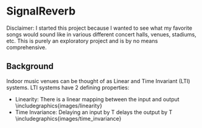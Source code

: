 # SignalReverb

Disclaimer: I started this project because I wanted to see what my favorite songs would sound like in various different concert halls, venues, stadiums, etc. This is purely an exploratory project and is by no means comprehensive.

## Background
Indoor music venues can be thought of as Linear and Time Invariant (LTI) systems. LTI systems have 2 defining properties:
* Linearity: There is a linear mapping between the input and output
\includegraphics{images/linearity}
* Time Invariance: Delaying an input by T delays the output by T
\includegraphics{images/time_invariance}
